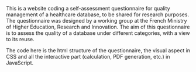 This is a website coding a self-assessment questionnaire for quality management of a healthcare database, to be shared for research purposes. The questionnaire was designed by a working group at the French Ministry of Higher Education, Research and Innovation. The aim of this questionnaire is to assess the quality of a database under different categories, with a view to its reuse.

The code here is the html structure of the questionnaire, the visual aspect in CSS and all the interactive part (calculation, PDF generation, etc.) in JavaScript.